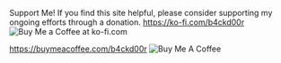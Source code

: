 Support Me!
If you find this site helpful, please consider supporting my ongoing efforts through a donation.
https://ko-fi.com/b4ckd00r<img src="https://storage.ko-fi.com/cdn/kofi1.png?v=3" border="0" alt="Buy Me a Coffee at ko-fi.com" class="h-12">

https://buymeacoffee.com/b4ckd00r <img src="https://cdn.buymeacoffee.com/buttons/v2/default-yellow.png" alt="Buy Me A Coffee" class="h-12">


